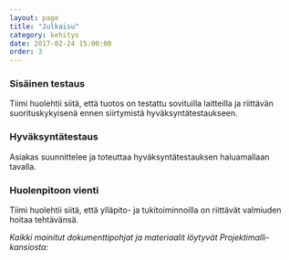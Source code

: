 ```yaml
---
layout: page
title: "Julkaisu"
category: kehitys
date: 2017-02-24 15:00:00
order: 3
---
```


### Sisäinen testaus

Tiimi huolehtii siitä, että tuotos on testattu sovituilla laitteilla ja riittävän suorituskykyisenä ennen siirtymistä hyväksyntätestaukseen.

### Hyväksyntätestaus

Asiakas suunnittelee ja toteuttaa hyväksyntätestauksen haluamallaan tavalla.

### Huolenpitoon vienti

Tiimi huolehtii siitä, että ylläpito- ja tukitoiminnoilla on riittävät valmiuden hoitaa tehtävänsä.

_Kaikki mainitut dokumenttipohjat ja materiaalit löytyvät Projektimalli-kansiosta:_ 

